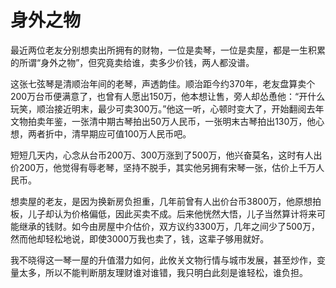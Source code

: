 # 身外之物

最近两位老友分别想卖出所拥有的财物，一位是卖琴，一位是卖屋，都是一生积累的所谓“身外之物”，但究竟卖给谁，卖多少价钱，两人都没谱。 

这张七弦琴是清顺治年间的老琴，声透韵佳。顺治距今约370年，老友盘算卖个200万台币便满意了，也曾有人愿出150万，他本想让售，旁人却怂恿他：“开什么玩笑，顺治接近明末，最少可卖300万。”他这一听，心顿时变大了，开始翻阅去年文物拍卖年鉴，一张清中期古琴拍出50万人民币，一张明末古琴拍出130万，他心想，两者折中，清早期应可值100万人民币吧。 

短短几天内，心念从台币200万、300万涨到了500万，他兴奋莫名，这时有人出价200万，他觉得有辱老琴，坚持不脱手，其实他另拥有宋琴一张，估价上千万人民币。 

想卖屋的老友，是因为换新房负担重，几年前曾有人出价台币3800万，他原想拍板，儿子却认为价格偏低，因此买卖不成。后来他恍然大悟，儿子当然算计将来可能继承的钱财。如今由房屋中介估价，双方议约3300万，几年之间少了500万，然而他却轻松地说，即使3000万我也卖了，钱，这辈子够用就好。 

我不晓得这一琴一屋的升值潜力如何，此攸关文物行情与城市发展，甚至炒作，变量太多，所以不能判断朋友理财谁对谁错，我只明白此刻是谁轻松，谁负担。